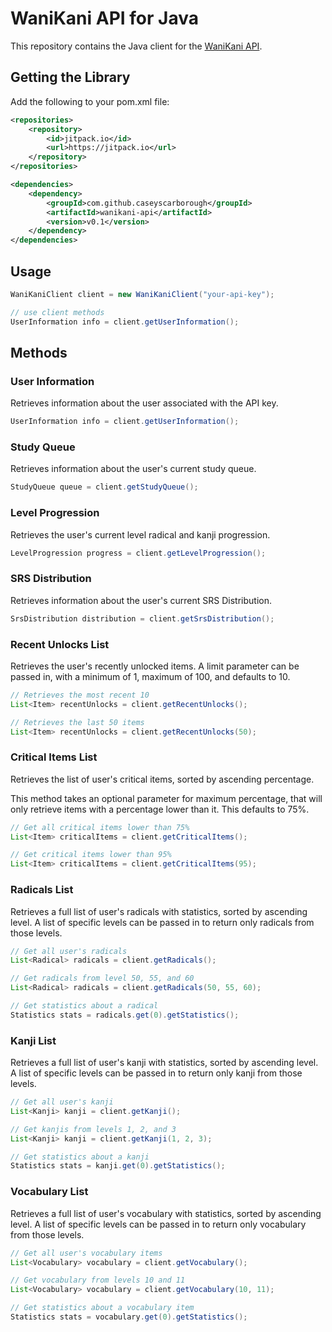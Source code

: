 # WaniKani API for Java

This repository contains the Java client for the [WaniKani API](https://www.wanikani.com/api).

## Getting the Library

Add the following to your pom.xml file:

```xml
<repositories>
    <repository>
        <id>jitpack.io</id>
        <url>https://jitpack.io</url>
    </repository>
</repositories>

<dependencies>
    <dependency>
        <groupId>com.github.caseyscarborough</groupId>
        <artifactId>wanikani-api</artifactId>
        <version>v0.1</version>
    </dependency>
</dependencies>
```

## Usage

```java
WaniKaniClient client = new WaniKaniClient("your-api-key");

// use client methods
UserInformation info = client.getUserInformation();
```

## Methods

### User Information

Retrieves information about the user associated with the API key.

```java
UserInformation info = client.getUserInformation();
```

### Study Queue

Retrieves information about the user's current study queue.

```java
StudyQueue queue = client.getStudyQueue();
```

### Level Progression

Retrieves the user's current level radical and kanji progression.

```java
LevelProgression progress = client.getLevelProgression();
```

### SRS Distribution

Retrieves information about the user's current SRS Distribution.

```java
SrsDistribution distribution = client.getSrsDistribution();
```

### Recent Unlocks List

Retrieves the user's recently unlocked items. A limit parameter can be passed in, with a minimum of 1, maximum of 100, and defaults to 10.

```java
// Retrieves the most recent 10
List<Item> recentUnlocks = client.getRecentUnlocks();

// Retrieves the last 50 items
List<Item> recentUnlocks = client.getRecentUnlocks(50);
```

### Critical Items List

Retrieves the list of user's critical items, sorted by ascending percentage.

This method takes an optional parameter for maximum percentage, that will only retrieve items with a percentage lower than it. This defaults to 75%.

```java
// Get all critical items lower than 75%
List<Item> criticalItems = client.getCriticalItems();

// Get critical items lower than 95%
List<Item> criticalItems = client.getCriticalItems(95);
```

### Radicals List

Retrieves a full list of user's radicals with statistics, sorted by ascending level. A list of specific levels can be passed in to return only radicals from those levels.

```java
// Get all user's radicals
List<Radical> radicals = client.getRadicals();

// Get radicals from level 50, 55, and 60
List<Radical> radicals = client.getRadicals(50, 55, 60);

// Get statistics about a radical
Statistics stats = radicals.get(0).getStatistics();
```

### Kanji List

Retrieves a full list of user's kanji with statistics, sorted by ascending level. A list of specific levels can be passed in to return only kanji from those levels.

```java
// Get all user's kanji
List<Kanji> kanji = client.getKanji();

// Get kanjis from levels 1, 2, and 3
List<Kanji> kanji = client.getKanji(1, 2, 3);

// Get statistics about a kanji
Statistics stats = kanji.get(0).getStatistics();
```

### Vocabulary List

Retrieves a full list of user's vocabulary with statistics, sorted by ascending level. A list of specific levels can be passed in to return only vocabulary from those levels.

```java
// Get all user's vocabulary items
List<Vocabulary> vocabulary = client.getVocabulary();

// Get vocabulary from levels 10 and 11
List<Vocabulary> vocabulary = client.getVocabulary(10, 11);

// Get statistics about a vocabulary item
Statistics stats = vocabulary.get(0).getStatistics();
```